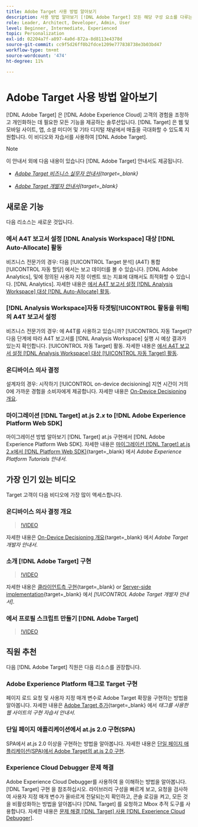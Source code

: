 ```yaml
---
title: Adobe Target 사용 방법 알아보기
description: 사용 방법 알아보기 [!DNL Adobe Target] 모든 해당 구성 요소를 다루는 이 자습서 및 비디오 모음과 함께.
role: Leader, Architect, Developer, Admin, User
level: Beginner, Intermediate, Experienced
topic: Personalization
exl-id: 02204a7f-a897-4a0d-872a-8d8113e4378d
source-git-commit: cc9f5d26ff0b2fdce1209e777838738e3b03bd47
workflow-type: tm+mt
source-wordcount: '474'
ht-degree: 11%

---
```


# Adobe Target 사용 방법 알아보기

[!DNL Adobe Target] 은 [!DNL Adobe Experience Cloud] 고객의 경험을 조정하고 개인화하는 데 필요한 모든 기능을 제공하는 솔루션입니다. [!DNL Target] 은 웹 및 모바일 사이트, 앱, 소셜 미디어 및 기타 디지털 채널에서 매출을 극대화할 수 있도록 지원합니다. 이 비디오와 자습서를 사용하여 [!DNL Adobe Target].

>[!NOTE]
>
>이 안내서 외에 다음 내용이 있습니다 [!DNL Adobe Target] 안내서도 제공됩니다.
>
>* *[Adobe Target 비즈니스 실무자 안내서](https://experienceleague.adobe.com/docs/target/using/target-home.html?lang=ko_KR){target=_blank}*
>
>* *[Adobe Target 개발자 안내서](https://experienceleague.adobe.com/docs/target-dev/developer/overview.html){target=_blank}*


## 새로운 기능

다음 리소스는 새로운 것입니다.

### 에서 A4T 보고서 설정 [!DNL Analysis Workspace] 대상 [!DNL Auto-Allocate] 활동

비즈니스 전문가의 경우: 다음 [!UICONTROL Target 분석] (A4T) 통합 [!UICONTROL 자동 할당] 에서는 보고 데이터를 볼 수 있습니다. [!DNL Adobe Analytics], 및에 정의된 사용자 지정 이벤트 또는 지표에 대해서도 최적화할 수 있습니다. [!DNL Analytics]. 자세한 내용은 [에서 A4T 보고서 설정 [!DNL Analysis Workspace] 대상 [!DNL Auto-Allocate] 활동](integrations/set-up-a4t-reports-in-analysis-workspace-for-auto-allocate-activities.md).

### [!DNL Analysis Workspace]자동 타겟팅[!UICONTROL  활동을 위해]의 A4T 보고서 설정

비즈니스 전문가의 경우: 에 A4T를 사용하고 있습니까? [!UICONTROL 자동 Target]? 다음 단계에 따라 A4T 보고서를 [!DNL Analysis Workspace] 실행 시 예상 결과가 있는지 확인합니다. [!UICONTROL 자동 Target] 활동. 자세한 내용은 [에서 A4T 보고서 설정 [!DNL Analysis Workspace] 대상 [!UICONTROL 자동 Target] 활동](integrations/set-up-a4t-reports-in-analysis-workspace-for-auto-target-activities.md).

### 온디바이스 의사 결정

설계자의 경우: 시작하기 [!UICONTROL on-device decisioning] 지연 시간이 거의 0에 가까운 경험을 소비자에게 제공합니다. 자세한 내용은 [On-Device Decisioning 개요](implementation/on-device-decisioning-overview.md).

### 마이그레이션 [!DNL Target] at.js 2.*x* to [!DNL Adobe Experience Platform Web SDK]

마이그레이션 방법 알아보기 [!DNL Target] at.js 구현에서 [!DNL Adobe Experience Platform Web SDK]. 자세한 내용은 [마이그레이션 [!DNL Target] at.js 2.x에서 [!DNL Platform Web SDK]](https://experienceleague.adobe.com/docs/platform-learn/migrate-target-to-websdk/introduction.html){target=_blank} 에서 *Adobe Experience Platform Tutorials 안내서*.

## 가장 인기 있는 비디오

Target 고객이 다음 비디오에 가장 많이 액세스합니다.

### 온디바이스 의사 결정 개요

>[!VIDEO](https://video.tv.adobe.com/v/329032/?quality=12)

자세한 내용은 [On-Device Decisioning 개요](https://experienceleague.adobe.com/docs/target-dev/developer/server-side/on-device-decisioning/overview.html){target=_blank} 에서 *Adobe Target 개발자 안내서*.

### 소개 [!DNL Adobe Target] 구현

>[!VIDEO](https://video.tv.adobe.com/v/35139/?quality=12)

자세한 내용은 [클라이언트측 구현](https://experienceleague.adobe.com/docs/target-dev/developer/client-side/overview.html){target=_blank} or [Server-side implementation](https://experienceleague.adobe.com/docs/target-dev/developer/server-side/server-side-overview.html){target=_blank} 에서 *[!UICONTROL Adobe Target 개발자 안내서]*.

### 에서 프로필 스크립트 만들기 [!DNL Adobe Target]

>[!VIDEO](https://video.tv.adobe.com/v/17394/?quality=12)

## 직원 추천

다음 [!DNL Adobe Target] 직원은 다음 리소스를 권장합니다.

### Adobe Experience Platform 태그로 Target 구현

페이지 로드 요청 및 사용자 지정 매개 변수로 Adobe Target 확장을 구현하는 방법을 알아봅니다. 자세한 내용은 [Adobe Target 추가](https://experienceleague.adobe.com/docs/platform-learn/implement-in-websites/implement-solutions/target.html){target=_blank} 에서 *태그를 사용한 웹 사이트의 구현 자습서 안내서*.

### 단일 페이지 애플리케이션에서 at.js 2.0 구현(SPA)

SPA에서 at.js 2.0 이상을 구현하는 방법을 알아봅니다. 자세한 내용은 [단일 페이지 애플리케이션(SPA)에서 Adobe Target의 at.js 2.0 구현](implementation/implement-atjs-20-in-a-single-page-application.md).

### Experience Cloud Debugger 문제 해결

Adobe Experience Cloud Debugger를 사용하여 을 이해하는 방법을 알아봅니다. [!DNL Target] 구현 을 참조하십시오. 라이브러리 구성을 빠르게 보고, 요청을 검사하여 사용자 지정 매개 변수가 올바르게 전달되는지 확인하고, 콘솔 로깅을 켜고, 모든 것을 비활성화하는 방법을 알아봅니다 [!DNL Target] 를 요청하고 Mbox 추적 도구를 사용합니다. 자세한 내용은 [문제 해결 [!DNL Target] 사용 [!DNL Experience Cloud Debugger]](troubleshooting/troubleshoot-with-the-experience-cloud-debugger.md).


